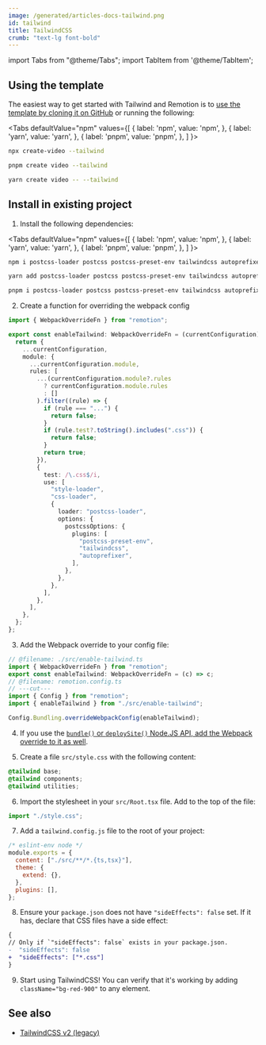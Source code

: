 ```yaml
---
image: /generated/articles-docs-tailwind.png
id: tailwind
title: TailwindCSS
crumb: "text-lg font-bold"
---
```


import Tabs from "@theme/Tabs";
import TabItem from '@theme/TabItem';

## Using the template

The easiest way to get started with Tailwind and Remotion is to [use the template by cloning it on GitHub](https://github.com/remotion-dev/template-tailwind) or running the following:

<Tabs
defaultValue="npm"
values={[
{ label: 'npm', value: 'npm', },
{ label: 'yarn', value: 'yarn', },
{ label: 'pnpm', value: 'pnpm', },
]
}>
<TabItem value="npm">

```bash
npx create-video --tailwind
```

  </TabItem>
  <TabItem value="pnpm">

```bash
pnpm create video --tailwind
```

  </TabItem>

  <TabItem value="yarn">

```bash
yarn create video -- --tailwind
```

  </TabItem>

</Tabs>

## Install in existing project

1. Install the following dependencies:

<Tabs
defaultValue="npm"
values={[
{ label: 'npm', value: 'npm', },
{ label: 'yarn', value: 'yarn', },
{ label: 'pnpm', value: 'pnpm', },
]
}>
<TabItem value="npm">

```bash
npm i postcss-loader postcss postcss-preset-env tailwindcss autoprefixer
```

  </TabItem>

  <TabItem value="yarn">

```bash
yarn add postcss-loader postcss postcss-preset-env tailwindcss autoprefixer
```

  </TabItem>
  <TabItem value="pnpm">

```bash
pnpm i postcss-loader postcss postcss-preset-env tailwindcss autoprefixer
```

  </TabItem>
</Tabs>

2. Create a function for overriding the webpack config

```ts twoslash title="src/enable-tailwind.ts"
import { WebpackOverrideFn } from "remotion";

export const enableTailwind: WebpackOverrideFn = (currentConfiguration) => {
  return {
    ...currentConfiguration,
    module: {
      ...currentConfiguration.module,
      rules: [
        ...(currentConfiguration.module?.rules
          ? currentConfiguration.module.rules
          : []
        ).filter((rule) => {
          if (rule === "...") {
            return false;
          }
          if (rule.test?.toString().includes(".css")) {
            return false;
          }
          return true;
        }),
        {
          test: /\.css$/i,
          use: [
            "style-loader",
            "css-loader",
            {
              loader: "postcss-loader",
              options: {
                postcssOptions: {
                  plugins: [
                    "postcss-preset-env",
                    "tailwindcss",
                    "autoprefixer",
                  ],
                },
              },
            },
          ],
        },
      ],
    },
  };
};
```

3. Add the Webpack override to your config file:

```ts twoslash title="remotion.config.ts"
// @filename: ./src/enable-tailwind.ts
import { WebpackOverrideFn } from "remotion";
export const enableTailwind: WebpackOverrideFn = (c) => c;
// @filename: remotion.config.ts
// ---cut---
import { Config } from "remotion";
import { enableTailwind } from "./src/enable-tailwind";

Config.Bundling.overrideWebpackConfig(enableTailwind);
```

4. If you use the [`bundle()` or `deploySite()` Node.JS API, add the Webpack override to it as well](/docs/webpack#when-using-bundle-and-deploysite).

5. Create a file `src/style.css` with the following content:

```css title="src/style.css"
@tailwind base;
@tailwind components;
@tailwind utilities;
```

6. Import the stylesheet in your `src/Root.tsx` file. Add to the top of the file:

```js title="src/Root.tsx"
import "./style.css";
```

7.  Add a `tailwind.config.js` file to the root of your project:

```js title="tailwind.config.js"
/* eslint-env node */
module.exports = {
  content: ["./src/**/*.{ts,tsx}"],
  theme: {
    extend: {},
  },
  plugins: [],
};
```

8. Ensure your `package.json` does not have `"sideEffects": false` set. If it has, declare that CSS files have a side effect:

```diff title="package.json"
{
// Only if `"sideEffects": false` exists in your package.json.
-  "sideEffects": false
+  "sideEffects": ["*.css"]
}
```

9. Start using TailwindCSS! You can verify that it's working by adding `className="bg-red-900"` to any element.

## See also

- [TailwindCSS v2 (legacy)](/docs/tailwind-legacy)
